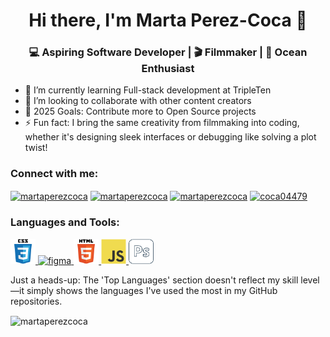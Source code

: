 <h1 align="center">Hi there, I'm Marta Perez-Coca 👋</h1>
<h3 align="center">💻 Aspiring Software Developer | 🎬 Filmmaker | 🌊 Ocean Enthusiast</h3>

- 🌱 I’m currently learning Full-stack development at TripleTen
- 👯 I’m looking to collaborate with other content creators
- 🥅 2025 Goals: Contribute more to Open Source projects
- ⚡ Fun fact: I bring the same creativity from filmmaking into coding, whether it's designing sleek interfaces or debugging like solving a plot twist!

<h3 align="left">Connect with me:</h3>

<p align="left">
<a href="https://linkedin.com/in/martaperezcoca" target="blank"><img align="center" src="https://raw.githubusercontent.com/rahuldkjain/github-profile-readme-generator/master/src/images/icons/Social/linked-in-alt.svg" alt="martaperezcoca" height="30" width="40" /></a>
<a href="https://instagram.com/martaperezcoca" target="blank"><img align="center" src="https://raw.githubusercontent.com/rahuldkjain/github-profile-readme-generator/master/src/images/icons/Social/instagram.svg" alt="martaperezcoca" height="30" width="40" /></a>
<a href="https://www.youtube.com/c/martaperezcoca" target="blank"><img align="center" src="https://raw.githubusercontent.com/rahuldkjain/github-profile-readme-generator/master/src/images/icons/Social/youtube.svg" alt="martaperezcoca" height="30" width="40" /></a>
<a href="https://discord.gg/coca04479" target="blank"><img align="center" src="https://raw.githubusercontent.com/rahuldkjain/github-profile-readme-generator/master/src/images/icons/Social/discord.svg" alt="coca04479" height="30" width="40" /></a>
</p>

<h3 align="left">Languages and Tools:</h3>

<p align="left"> <a href="https://www.w3schools.com/css/" target="_blank" rel="noreferrer"> <img src="https://raw.githubusercontent.com/devicons/devicon/master/icons/css3/css3-original-wordmark.svg" alt="css3" width="40" height="40"/> </a> <a href="https://www.figma.com/" target="_blank" rel="noreferrer"> <img src="https://www.vectorlogo.zone/logos/figma/figma-icon.svg" alt="figma" width="40" height="40"/> </a> <a href="https://www.w3.org/html/" target="_blank" rel="noreferrer"> <img src="https://raw.githubusercontent.com/devicons/devicon/master/icons/html5/html5-original-wordmark.svg" alt="html5" width="40" height="40"/> </a> <a href="https://developer.mozilla.org/en-US/docs/Web/JavaScript" target="_blank" rel="noreferrer"> <img src="https://raw.githubusercontent.com/devicons/devicon/master/icons/javascript/javascript-original.svg" alt="javascript" width="40" height="40"/> </a> <a href="https://www.photoshop.com/en" target="_blank" rel="noreferrer"> <img src="https://raw.githubusercontent.com/devicons/devicon/master/icons/photoshop/photoshop-line.svg" alt="photoshop" width="40" height="40"/> </a> </p>

Just a heads-up: The 'Top Languages' section doesn't reflect my skill level—it simply shows the languages I've used the most in my GitHub repositories.

<p><img align="center" src="https://github-readme-stats.vercel.app/api/top-langs?username=martaperezcoca&show_icons=true&locale=en&layout=compact" alt="martaperezcoca" /></p>
